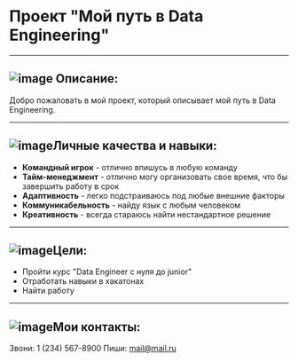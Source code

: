 # **Проект "Мой путь в Data Engineering"**
***
## ![image](https://cs6.pikabu.ru/avatars/1244/v1244164-858035236.jpg) Описание:
Добро пожаловать в мой проект, который описывает мой путь в Data Engineering.

---

## ![image](https://boskovam.wordpress.com/wp-content/uploads/2016/02/progress-image.jpg)Личные качества и навыки:

* **Командный игрок** - отлично впишусь в любую команду
* **Тайм-менеджмент** - отлично могу организовать свое время, что бы завершить работу в срок
* **Адаптивность** - легко подстраиваюсь под любые внешние факторы
* **Коммуникабельность** - найду язык с любым человеком
* **Креативность** - всегда стараюсь  найти нестандартное решение

---

## ![image](https://cs6.pikabu.ru/avatars/879/v879499-912891320.jpg)Цели:

* Пройти курс "Data Engineer с нуля до junior"
* Отработать навыки в хакатонах
* Найти работу

---

## ![image](https://sun9-28.userapi.com/impg/fQbV7ZAfygB4FSwrhgTXikgzBIT3lccmpdD98g/LMJ2WlBY-qg.jpg?size=96x130&quality=95&sign=3e7f99e504e668d69d1f55b1a1c662d4&type=album)Мои контакты:

Звони: 1 (234) 567-8900
Пиши: mail@mail.ru


